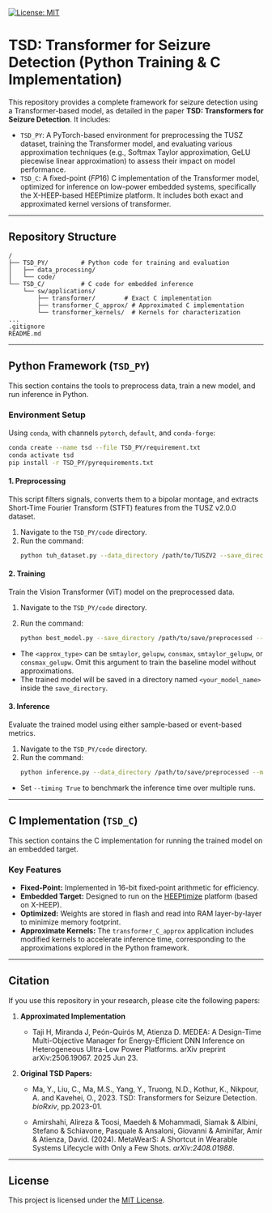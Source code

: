 [![License: MIT](https://img.shields.io/badge/License-MIT-yellow.svg)](https://opensource.org/licenses/MIT)

# TSD: Transformer for Seizure Detection (Python Training & C Implementation)

This repository provides a complete framework for seizure detection using a Transformer-based model, as detailed in the paper **TSD: Transformers for Seizure Detection**. It includes:

* `TSD_PY`: A PyTorch-based environment for preprocessing the TUSZ dataset, training the Transformer model, and evaluating various approximation techniques (e.g., Softmax Taylor approximation, GeLU piecewise linear approximation) to assess their impact on model performance.
* `TSD_C`: A fixed-point ($FP16$) C implementation of the Transformer model, optimized for inference on low-power embedded systems, specifically the X-HEEP-based HEEPtimize platform. It includes both exact and approximated kernel versions of transformer.

---

## Repository Structure

```text
/
├── TSD_PY/         # Python code for training and evaluation
│   ├── data_processing/        
│   └── code/
└── TSD_C/          # C code for embedded inference
    └── sw/applications/
        ├── transformer/        # Exact C implementation
        ├── transformer_C_approx/ # Approximated C implementation
        └── transformer_kernels/  # Kernels for characterization
...
.gitignore
README.md
```
---
## Python Framework (`TSD_PY`)

This section contains the tools to preprocess data, train a new model, and run inference in Python.

### Environment Setup

Using `conda`, with channels `pytorch`, `default`, and `conda-forge`:

```bash
conda create --name tsd --file TSD_PY/requirement.txt
conda activate tsd
pip install -r TSD_PY/pyrequirements.txt
```
#### 1.  **Preprocessing**

This script filters signals, converts them to a bipolar montage, and extracts Short-Time Fourier Transform (STFT) features from the TUSZ v2.0.0 dataset.

1.  Navigate to the `TSD_PY/code` directory.
2.  Run the command:
    ```bash
    python tuh_dataset.py --data_directory /path/to/TUSZV2 --save_directory /path/to/save/preprocessed --data_type [train|dev|eval] --fft_amplitude [logarithm|absolute]
    ```

#### 2.  **Training**

Train the Vision Transformer (ViT) model on the preprocessed data.

1.  Navigate to the `TSD_PY/code` directory.
2.  Run the command:

    ```bash
    python best_model.py --save_directory /path/to/save/preprocessed --output_name <your_model_name> --train_approx <approx_type>
    ```

* The `<approx_type>` can be `smtaylor`, `gelupw`, `consmax`, `smtaylor_gelupw`, or `consmax_gelupw`. Omit this argument to train the baseline model without approximations.
* The trained model will be saved in a directory named `<your_model_name>` inside the `save_directory`.

#### 3.  **Inference**

Evaluate the trained model using either sample-based or event-based metrics.

1.  Navigate to the `TSD_PY/code` directory.
2.  Run the command:
    ```bash
    python inference.py --data_directory /path/to/save/preprocessed --model_folder <your_model_name> --timing [True|False]
    ```

* Set `--timing True` to benchmark the inference time over multiple runs.

---

## C Implementation (`TSD_C`)

This section contains the C implementation for running the trained model on an embedded target.

### Key Features

* **Fixed-Point:** Implemented in 16-bit fixed-point arithmetic for efficiency.
* **Embedded Target:** Designed to run on the [HEEPtimize](https://github.com/Ho3eintaji/HEEPtimize) platform (based on X-HEEP).
* **Optimized:** Weights are stored in flash and read into RAM layer-by-layer to minimize memory footprint.
* **Approximate Kernels:** The `transformer_C_approx` application includes modified kernels to accelerate inference time, corresponding to the approximations explored in the Python framework.

---

## Citation

If you use this repository in your research, please cite the following papers:
1. **Approximated Implementation**
    * Taji H, Miranda J, Peón-Quirós M, Atienza D. MEDEA: A Design-Time Multi-Objective Manager for Energy-Efficient DNN Inference on Heterogeneous Ultra-Low Power Platforms. arXiv preprint arXiv:2506.19067. 2025 Jun 23.

2.  **Original TSD Papers:**
    * Ma, Y., Liu, C., Ma, M.S., Yang, Y., Truong, N.D., Kothur, K., Nikpour, A. and Kavehei, O., 2023. TSD: Transformers for Seizure Detection. *bioRxiv*, pp.2023-01.

    * Amirshahi, Alireza & Toosi, Maedeh & Mohammadi, Siamak & Albini, Stefano & Schiavone, Pasquale & Ansaloni, Giovanni & Aminifar, Amir & Atienza, David. (2024). MetaWearS: A Shortcut in Wearable Systems Lifecycle with Only a Few Shots. *arXiv:2408.01988*.
---

## License

This project is licensed under the [MIT License](https://opensource.org/licenses/MIT).